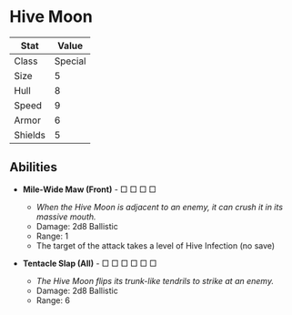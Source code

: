 # Hive Moon

| Stat    | Value   |
| ------- | ------- |
| Class   | Special |
| Size    | 5       |
| Hull    | 8       |
| Speed   | 9       |
| Armor   | 6       |
| Shields | 5       |

## Abilities

- **Mile-Wide Maw (Front)** - □ □ □ □

  - *When the Hive Moon is adjacent to an enemy, it can crush it in its massive mouth.*
  - Damage: 2d8 Ballistic
  - Range: 1
  - The target of the attack takes a level of Hive Infection (no save)

- **Tentacle Slap (All)** - □ □ □ □ □ □

  - *The Hive Moon flips its trunk-like tendrils to strike at an enemy.*
  - Damage: 2d8 Ballistic
  - Range: 6

